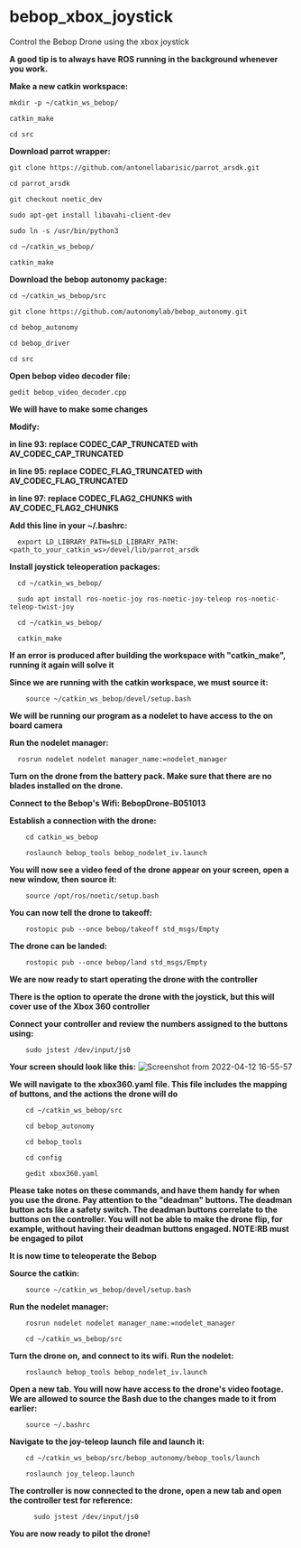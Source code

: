 # bebop_xbox_joystick
Control the Bebop Drone using the xbox joystick

**A good tip is to always have ROS running in the background whenever you work.**

    

**Make a new catkin workspace:**

    mkdir -p ~/catkin_ws_bebop/
  
    catkin_make
  
    cd src

**Download parrot wrapper:**

    git clone https://github.com/antonellabarisic/parrot_arsdk.git
    
    cd parrot_arsdk
    
    git checkout noetic_dev
    
    sudo apt-get install libavahi-client-dev
    
    sudo ln -s /usr/bin/python3
    
    cd ~/catkin_ws_bebop/
    
    catkin_make
  
**Download the bebop autonomy package:**

    cd ~/catkin_ws_bebop/src
    
    git clone https://github.com/autonomylab/bebop_autonomy.git
    
    cd bebop_autonomy
    
    cd bebop_driver
    
    cd src
  
  **Open bebop video decoder file:**
  
    gedit bebop_video_decoder.cpp
  
  **We will have to make some changes**
  
  **Modify:**
  
   **in line 93: replace CODEC_CAP_TRUNCATED with AV_CODEC_CAP_TRUNCATED**
  
   **in line 95: replace CODEC_FLAG_TRUNCATED  with  AV_CODEC_FLAG_TRUNCATED**
            
   **in line 97: replace CODEC_FLAG2_CHUNKS  with  AV_CODEC_FLAG2_CHUNKS**
   
   
   **Add this line in your ~/.bashrc:** 
   
   
      export LD_LIBRARY_PATH=$LD_LIBRARY_PATH:<path_to_your_catkin_ws>/devel/lib/parrot_arsdk
   
   
   **Install joystick teleoperation packages:**
   
      cd ~/catkin_ws_bebop/
      
      sudo apt install ros-noetic-joy ros-noetic-joy-teleop ros-noetic-teleop-twist-joy
      
      cd ~/catkin_ws_bebop/
      
      catkin_make
     
   **If an error is produced after building the workspace with "catkin_make", running it again will solve it**
   
   **Since we are running with the catkin workspace, we must source it:**
   
        source ~/catkin_ws_bebop/devel/setup.bash
        
   **We will be running our program as a nodelet to have access to the on board camera**
   
   **Run the nodelet manager:**
            
      rosrun nodelet nodelet manager_name:=nodelet_manager
      
   **Turn on the drone from the battery pack. Make sure that there are no blades installed on the drone.**
   
   **Connect to the Bebop's Wifi: BebopDrone-B051013**
   
   **Establish a connection with the drone:**
   
        cd catkin_ws_bebop
        
        roslaunch bebop_tools bebop_nodelet_iv.launch 
        
   **You will now see a video feed of the drone appear on your screen, open a new window, then source it:**
   
        source /opt/ros/noetic/setup.bash
        
   **You can now tell the drone to takeoff:**
   
        rostopic pub --once bebop/takeoff std_msgs/Empty
        
   **The drone can be landed:**
   
        rostopic pub --once bebop/land std_msgs/Empty
        
   **We are now ready to start operating the drone with the controller**

   **There is the option to operate the drone with the joystick, but this will cover use of the Xbox 360 controller**
   
   **Connect your controller and review the numbers assigned to the buttons using:**
        
        sudo jstest /dev/input/js0 
        
   **Your screen should look like this:**
   ![Screenshot from 2022-04-12 16-55-57](https://user-images.githubusercontent.com/103221005/163067891-cb53de4f-c312-4d28-8e78-56a5b416456b.png)

        
   **We will navigate to the xbox360.yaml file. This file includes the mapping of buttons, and the actions the drone will do**
   
        cd ~/catkin_ws_bebop/src
        
        cd bebop_autonomy
        
        cd bebop_tools
        
        cd config
        
        gedit xbox360.yaml
        
  **Please take notes on these commands, and have them handy for when you use the drone. Pay attention to the "deadman" buttons. The deadman button acts like a safety switch. The deadman buttons correlate to the buttons on the controller. You will not be able to make the drone flip, for example, without having their deadman buttons engaged. NOTE:RB must be engaged to pilot**
        
 **It is now time to teleoperate the Bebop**
 
 **Source the catkin:**
 
        source ~/catkin_ws_bebop/devel/setup.bash
        
  **Run the nodelet manager:**
  
        rosrun nodelet nodelet manager_name:=nodelet_manager
        
        cd ~/catkin_ws_bebop/src
        
  **Turn the drone on, and connect to its wifi. Run the nodelet:**
  
        roslaunch bebop_tools bebop_nodelet_iv.launch
        
  **Open a new tab. You will now have access to the drone's video footage.**
  **We are allowed to source the Bash due to the changes made to it from earlier:**
  
        source ~/.bashrc
            
  **Navigate to the joy-teleop launch file and launch it:**
  
        cd ~/catkin_ws_bebop/src/bebop_autonomy/bebop_tools/launch
        
        roslaunch joy_teleop.launch
        
   **The controller is now connected to the drone, open a new tab and open the controller test for reference:**
    
          sudo jstest /dev/input/js0 
          
   **You are now ready to pilot the drone!**
  
        
